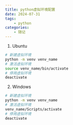 ```yaml
---
title: python虚拟环境配置
date: 2024-07-31
tags: 
    - python
categories: 
    - 随记
---
```


1. Ubuntu
```bash
# 新建虚拟环境
python -m venv venv_name
# 激活虚拟环境
source venv_name/bin/activate
# 停用虚拟环境
deactivate
```
2. Windows
```bash
# 新建虚拟环境
python -m venv venv_name
# 激活虚拟环境
venv_name/Scripts/activate
# 停用虚拟环境
deactivate
```